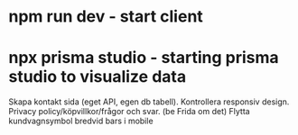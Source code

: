 # npm run dev - start client

# npx prisma studio - starting prisma studio to visualize data

Skapa kontakt sida (eget API, egen db tabell).
Kontrollera responsiv design.
Privacy policy/köpvillkor/frågor och svar. (be Frida om det)
Flytta kundvagnsymbol bredvid bars i mobile
